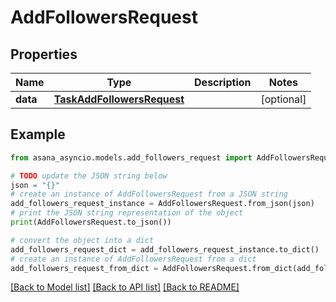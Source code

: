# AddFollowersRequest


## Properties

Name | Type | Description | Notes
------------ | ------------- | ------------- | -------------
**data** | [**TaskAddFollowersRequest**](TaskAddFollowersRequest.md) |  | [optional] 

## Example

```python
from asana_asyncio.models.add_followers_request import AddFollowersRequest

# TODO update the JSON string below
json = "{}"
# create an instance of AddFollowersRequest from a JSON string
add_followers_request_instance = AddFollowersRequest.from_json(json)
# print the JSON string representation of the object
print(AddFollowersRequest.to_json())

# convert the object into a dict
add_followers_request_dict = add_followers_request_instance.to_dict()
# create an instance of AddFollowersRequest from a dict
add_followers_request_from_dict = AddFollowersRequest.from_dict(add_followers_request_dict)
```
[[Back to Model list]](../README.md#documentation-for-models) [[Back to API list]](../README.md#documentation-for-api-endpoints) [[Back to README]](../README.md)



